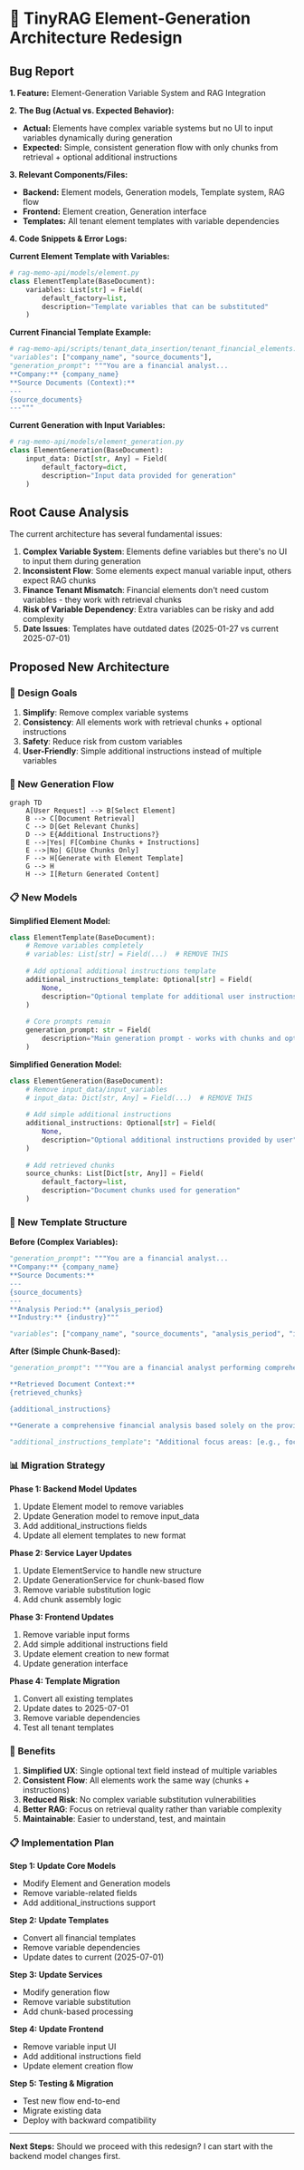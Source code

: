# 🔧 TinyRAG Element-Generation Architecture Redesign

## **Bug Report**

**1. Feature:** Element-Generation Variable System and RAG Integration

**2. The Bug (Actual vs. Expected Behavior):**
- **Actual:** Elements have complex variable systems but no UI to input variables dynamically during generation
- **Expected:** Simple, consistent generation flow with only chunks from retrieval + optional additional instructions

**3. Relevant Components/Files:**
- **Backend:** Element models, Generation models, Template system, RAG flow
- **Frontend:** Element creation, Generation interface
- **Templates:** All tenant element templates with variable dependencies

**4. Code Snippets & Error Logs:**

**Current Element Template with Variables:**
```python
# rag-memo-api/models/element.py
class ElementTemplate(BaseDocument):
    variables: List[str] = Field(
        default_factory=list,
        description="Template variables that can be substituted"
    )
```

**Current Financial Template Example:**
```python
# rag-memo-api/scripts/tenant_data_insertion/tenant_financial_elements.py
"variables": ["company_name", "source_documents"],
"generation_prompt": """You are a financial analyst...
**Company:** {company_name}
**Source Documents (Context):**
---
{source_documents}
---"""
```

**Current Generation with Input Variables:**
```python
# rag-memo-api/models/element_generation.py
class ElementGeneration(BaseDocument):
    input_data: Dict[str, Any] = Field(
        default_factory=dict,
        description="Input data provided for generation"
    )
```

## **Root Cause Analysis**

The current architecture has several fundamental issues:

1. **Complex Variable System**: Elements define variables but there's no UI to input them during generation
2. **Inconsistent Flow**: Some elements expect manual variable input, others expect RAG chunks
3. **Finance Tenant Mismatch**: Financial elements don't need custom variables - they work with retrieval chunks
4. **Risk of Variable Dependency**: Extra variables can be risky and add complexity
5. **Date Issues**: Templates have outdated dates (2025-01-27 vs current 2025-07-01)

## **Proposed New Architecture**

### **🎯 Design Goals**

1. **Simplify**: Remove complex variable systems
2. **Consistency**: All elements work with retrieval chunks + optional instructions
3. **Safety**: Reduce risk from custom variables
4. **User-Friendly**: Simple additional instructions instead of multiple variables

### **🔄 New Generation Flow**

```mermaid
graph TD
    A[User Request] --> B[Select Element]
    B --> C[Document Retrieval]
    C --> D[Get Relevant Chunks]
    D --> E{Additional Instructions?}
    E -->|Yes| F[Combine Chunks + Instructions]
    E -->|No| G[Use Chunks Only]
    F --> H[Generate with Element Template]
    G --> H
    H --> I[Return Generated Content]
```

### **📋 New Models**

**Simplified Element Model:**
```python
class ElementTemplate(BaseDocument):
    # Remove variables completely
    # variables: List[str] = Field(...)  # REMOVE THIS
    
    # Add optional additional instructions template
    additional_instructions_template: Optional[str] = Field(
        None,
        description="Optional template for additional user instructions"
    )
    
    # Core prompts remain
    generation_prompt: str = Field(
        description="Main generation prompt - works with chunks and optional instructions"
    )
```

**Simplified Generation Model:**
```python
class ElementGeneration(BaseDocument):
    # Remove input_data/input_variables
    # input_data: Dict[str, Any] = Field(...)  # REMOVE THIS
    
    # Add simple additional instructions
    additional_instructions: Optional[str] = Field(
        None,
        description="Optional additional instructions provided by user"
    )
    
    # Add retrieved chunks
    source_chunks: List[Dict[str, Any]] = Field(
        default_factory=list,
        description="Document chunks used for generation"
    )
```

### **🔧 New Template Structure**

**Before (Complex Variables):**
```python
"generation_prompt": """You are a financial analyst...
**Company:** {company_name}
**Source Documents:**
---
{source_documents}
---
**Analysis Period:** {analysis_period}
**Industry:** {industry}"""

"variables": ["company_name", "source_documents", "analysis_period", "industry"]
```

**After (Simple Chunk-Based):**
```python
"generation_prompt": """You are a financial analyst performing comprehensive analysis.

**Retrieved Document Context:**
{retrieved_chunks}

{additional_instructions}

**Generate a comprehensive financial analysis based solely on the provided document context."""

"additional_instructions_template": "Additional focus areas: [e.g., focus on liquidity, emphasize risk factors, etc.]"
```

### **📊 Migration Strategy**

**Phase 1: Backend Model Updates**
1. Update Element model to remove variables
2. Update Generation model to remove input_data
3. Add additional_instructions fields
4. Update all element templates to new format

**Phase 2: Service Layer Updates**
1. Update ElementService to handle new structure
2. Update GenerationService for chunk-based flow
3. Remove variable substitution logic
4. Add chunk assembly logic

**Phase 3: Frontend Updates**
1. Remove variable input forms
2. Add simple additional instructions field
3. Update element creation to new format
4. Update generation interface

**Phase 4: Template Migration**
1. Convert all existing templates
2. Update dates to 2025-07-01
3. Remove variable dependencies
4. Test all tenant templates

### **🚀 Benefits**

1. **Simplified UX**: Single optional text field instead of multiple variables
2. **Consistent Flow**: All elements work the same way (chunks + instructions)
3. **Reduced Risk**: No complex variable substitution vulnerabilities
4. **Better RAG**: Focus on retrieval quality rather than variable complexity
5. **Maintainable**: Easier to understand, test, and maintain

### **📋 Implementation Plan**

**Step 1: Update Core Models**
- Modify Element and Generation models
- Remove variable-related fields
- Add additional_instructions support

**Step 2: Update Templates**
- Convert all financial templates
- Remove variable dependencies
- Update dates to current (2025-07-01)

**Step 3: Update Services**
- Modify generation flow
- Remove variable substitution
- Add chunk-based processing

**Step 4: Update Frontend**
- Remove variable input UI
- Add additional instructions field
- Update element creation flow

**Step 5: Testing & Migration**
- Test new flow end-to-end
- Migrate existing data
- Deploy with backward compatibility

---

**Next Steps:** Should we proceed with this redesign? I can start with the backend model changes first. 